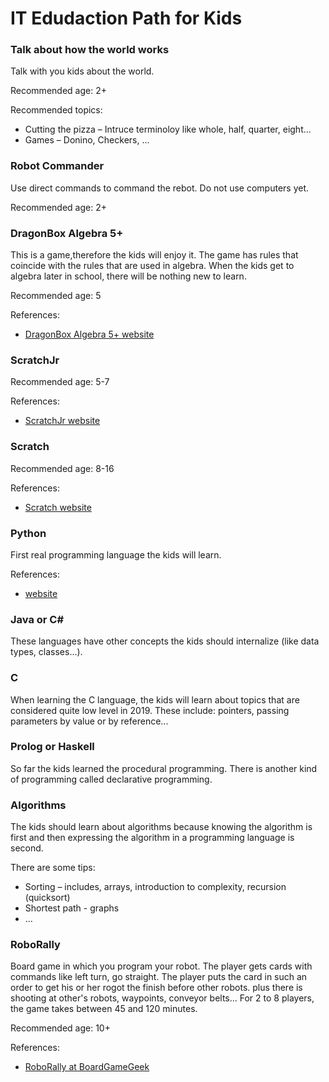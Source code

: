 # IT Edudaction Path for Kids

### Talk about how the world works

Talk with you kids about the world.

Recommended age: 2+

Recommended topics:
- Cutting the pizza – Intruce terminoloy like whole, half, quarter, eight...
- Games – Donino, Checkers, ...


### Robot Commander

Use direct commands to command the rebot. 
Do not use computers yet.

Recommended age: 2+


### DragonBox Algebra 5+

This is a game,therefore the kids will enjoy it. The game has rules that coincide with the rules that are used in algebra. When the kids get to algebra later in school, there will be nothing new to learn.

Recommended age: 5

References:
- [DragonBox Algebra 5+ website](https://dragonbox.com/products/algebra-5)


### ScratchJr


Recommended age: 5-7

References:
- [ScratchJr website](https://www.scratchjr.org/)

### Scratch


Recommended age: 8-16

References:
- [Scratch website](https://scratch.mit.edu/about)


### Python

First real programming language the kids will learn.

References:
- [ website]()


### Java or C#

These languages have other concepts the kids should internalize (like data types, classes...).

### C

When learning the C language, the kids will learn about topics that are considered quite low level in 2019. These include: pointers, passing parameters by value or by reference...

### Prolog or Haskell

So far the kids learned the procedural programming. There is another kind of programming called declarative programming. 


### Algorithms

The kids should learn about algorithms because knowing the algorithm is first and then expressing the algorithm in a programming language is second.

There are some tips:
- Sorting – includes, arrays, introduction to complexity, recursion (quicksort)
- Shortest path - graphs
- ...


### RoboRally

Board game in which you program your robot. The player gets cards with commands like left turn, go straight. The player puts the card in such an order to get his or her rogot the finish before other robots. plus there is shooting at other's robots, waypoints, conveyor belts... For 2 to 8 players, the game takes between 45 and 120 minutes.

Recommended age: 10+

References:
- [RoboRally at BoardGameGeek](https://boardgamegeek.com/boardgame/18/roborally)


